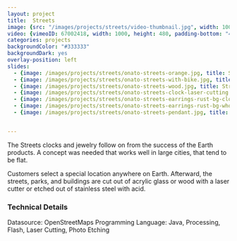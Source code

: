 ```yaml
---
layout: project
title:  Streets
image: {src: "/images/projects/streets/video-thumbnail.jpg", width: 1000, height: 452}
video: {vimeoID: 67002418, width: 1000, height: 480, padding-bottom: "48%"}
categories: projects
backgroundColor: "#333333"
backgroundDark: yes
overlay-position: left
slides:
  - {image: /images/projects/streets/onato-streets-orange.jpg, title: Streets Clock Orange}
  - {image: /images/projects/streets/onato-streets-with-bike.jpg, title: Streets Clock with Bike}
  - {image: /images/projects/streets/onato-streets-wood.jpg, title: Streets Clock Wood}
  - {image: /images/projects/streets/onato-streets-clock-laser-cutting.jpg, title: Streets Clock Laser Cutter}
  - {image: /images/projects/streets/onato-streets-earrings-rust-bg-close.jpg, title: Streets Earrings Rust Closeup}
  - {image: /images/projects/streets/onato-streets-earrings-rust-bg-whole.jpg, title: Streets Earrings Rust}
  - {image: /images/projects/streets/onato-streets-pendant.jpg, title: Streets Pendant}


---
```

The Streets clocks and jewelry follow on from the success of the Earth products. A concept was needed that works well in large cities, that tend to be flat.

Customers select a special location anywhere on Earth. Afterward, the streets, parks, and buildings are cut out of acrylic glass or wood with a laser cutter or etched out of stainless steel with acid.

### Technical Details

Datasource: OpenStreetMaps
Programming Language: Java, Processing, Flash, Laser Cutting, Photo Etching
